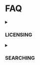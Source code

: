 # FAQ

<details>
<summary>
  <h3>LICENSING</h3>
</summary>
<details>
  
<summary>
Can I continue to use icons in current and future commercial projects after my subscription is canceled
</summary> 
The answer is very simple!
  </details>
   </details>
   

<details>
<summary>
  <h3>SEARCHING</h3>
</summary>
<details>
<summary>
 How can I search an Icon?  
</summary>

Enter a query and press search!

  </details>
</details>
  
